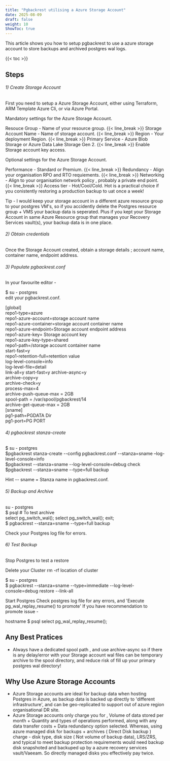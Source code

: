 ```yaml
---
title: "Pgbackrest utilising a Azure Storage Account"
date: 2025-08-09
draft: false
weight: 10
ShowToc: true
---
```


This article shows you how to setup pgbackrest to use a azure storage account to store backups 
and archived postgres wal logs.

{{< toc >}}

Steps
-----

###### 1) Create Storage Account

First you need to setup a Azure Storage Account, either using Terraform, ARM Template Azure Cli, or via Azure Portal.

Mandatory settings for the Azure Storage Account.

Resouce Group - Name of your resource group.
{{< line_break >}}
Storage Account Name - Name of storage account. 
{{< line_break >}}
Region -  Your deployment Region. 
{{< line_break >}}
Primary Service -  Azure Blob Storage or Azure Data Lake Storage Gen 2.
{{< line_break >}}
Enable Storage account key access.

Optional settings for the Azure Storage Account.

Performance - Standard or Premium. 
{{< line_break >}}
Redundancy - Align your organisation RPO and RTO requiements.
{{< line_break >}}
Networking - Align to your organisation network policy , probably a private end point.
{{< line_break >}}
Access tier -  Hot/Cool/Cold.  Hot is a practical choice if you conistently restoring a production backup to uat once a week!

Tip -  I would keep your storage account in a different azure resource group to your postgres VM's,
so if you accidently delete the Postgres resource group + VMS your backup data is seperated. Plus if you kept
your Storage Account in same Azure Resource group that manages your Recovery Services vault(s),  your backup data is in one place.
 

###### 2) Obtain credentials

Once the Storage Account created, obtain a storage details ; account name, container name, endpoint address.

###### 3) Populate pgbackrest.conf

In your favourite editor - 

$ su - postgres  
edit your pgbackrest.conf.


[global]  
repo1-type=azure  
repo1-azure-account=storage account name  
repo1-azure-container=storage account container name  
repo1-azure-endpoint=Storage account endpoint address  
repo1-azure-key= Storage account key  
repo1-azure-key-type=shared  
repo1-path=/storage account container name  
start-fast=y  
repo1-retention-full=retention value  
log-level-console=info  
log-level-file=detail  
link-all=y
start-fast=y
archive-async=y  
archive-copy=y  
archive-check=y  
process-max=4  
archive-push-queue-max = 2GB  
spool-path             = /var/spool/pgbackrest/14  
archive-get-queue-max  = 2GB  
[sname]  
pg1-path=PGDATA Dir  
pg1-port=PG PORT  



###### 4) pgbackrest stanza-create

$ su - postgres  
$pgbackrest stanza-create --config pgbackrest.conf --stanza=sname –log-level-console=info  
$pgbackrest --stanza=sname --log-level-console=debug check  
$pgbackrest --stanza=sname --type=full backup  

Hint -- sname = Stanza name in pgbackrest.conf.

###### 5) Backup and Archive 

su - postgres  
$ psql 	# To test archive  
select pg_switch_wal(); select pg_switch_wal(); exit;  
$ pgbackrest --stanza=sname --type=full backup

Check your Postgres log file for errors.

###### 6) Test Backup
Stop Postgres to test a restore 

Delete your Cluster  rm -rf  location of cluster 

$ su - postgres  
$ pgbackrest --stanza=sname --type=immediate  --log-level-console=debug restore --link-all

Start Postgres
Check postgres log file for any errors, and 'Execute pg_wal_replay_resume() to promote' If you have
  recommendation to promote issue -  

hostname $ psql
  select pg_wal_replay_resume();


Any Best Pratices
---

* Always have a dedicated spool path , and use archive-async so  if there is any delay/error with your Storage account wal files can be temporary archive to the spool directory, and reduce risk of fill up your primary postgres wal directory!

Why Use Azure Storage Accounts
---

*  Azure Storage accounts are ideal for backup data when hosting Postgres in Azure, as backup data is backed up directly to 'different infrastructure', and can be geo-replicated to support out of azure region organisational DR site.
*  Azure Storage accounts only charge you for , Volume of data stored per month + Quantity and types of operations performed, along with any data transfer costs + Data redundancy option selected.  Whereas, using azure managed disk for backups + archives  ( Direct Disk backup ) charge - disk type, disk size ( Not volume of backup data), LRS/ZRS,  and typical to meet backup protection requirements would need backup disk snapshoted and backuped up by a azure recovery services vault/Vaeeam. So directly managed disks you effectively pay twice.
